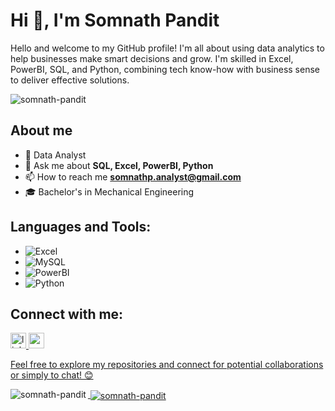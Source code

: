 
<h1 align="Left">Hi 👋, I'm Somnath Pandit</h1>
Hello and welcome to my GitHub profile! I'm all about using data analytics to help businesses make smart decisions and grow. I'm skilled in Excel, PowerBI, SQL, and Python, combining tech know-how with business sense to deliver effective solutions.

<p align="left"> <img src="https://komarev.com/ghpvc/?username=somnath-pandit&label=Profile%20views&color=0e75b6&style=flat" alt="somnath-pandit" /> </p>
<h2 align="Left"> About me</h2>


- 💼 Data Analyst  
- 💬 Ask me about **SQL, Excel, PowerBI, Python**
- 📫 How to reach me **somnathp.analyst@gmail.com**
- 🎓 Bachelor's in Mechanical Engineering

<h2 align="left">Languages and Tools:</h2>

- ![Excel](https://img.shields.io/badge/Excel-217346?style=for-the-badge&logo=microsoft-excel&logoColor=white)
- ![MySQL](https://img.shields.io/badge/MySQL-4479A1?style=for-the-badge&logo=mysql&logoColor=white)
- ![PowerBI](https://img.shields.io/badge/PowerBI-F2C811?style=for-the-badge&logo=power-bi&logoColor=black)
- ![Python](https://img.shields.io/badge/Python-3776AB?style=for-the-badge&logo=python&logoColor=white)


<h2 align="left">Connect with me:</h2>
<p align="left">
    <a href="https://linkedin.com/in/https://www.linkedin.com/in/somnath-pandit-274b011b6/" target="blank"><img src="https://img.shields.io/static/v1?message=LinkedIn&logo=linkedin&label=&color=0077B5&logoColor=white&labelColor=&style=for-the-badge" height="25" alt="linkedin logo"  />
  <a href="mailto:somnathp.analyst@gmail.com" target="blank"> <img src="https://img.shields.io/static/v1?message=Gmail&logo=gmail&label=&color=D14836&logoColor=white&labelColor=&style=for-the-badge" height="25" alt="gmail logo"  />

Feel free to explore my repositories and connect for potential collaborations or simply to chat! 😊



<p><img align="left" src="https://github-readme-stats.vercel.app/api/top-langs?username=somnath-pandit&show_icons=true&locale=en&layout=compact" alt="somnath-pandit" /></p>

<p>&nbsp;<img align="center" src="https://github-readme-stats.vercel.app/api?username=somnath-pandit&show_icons=true&locale=en" alt="somnath-pandit" /></p>

